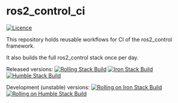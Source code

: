 # ros2_control_ci

[![Licence](https://img.shields.io/badge/License-Apache%202.0-blue.svg)](https://opensource.org/licenses/Apache-2.0)

This repository holds reusable workflows for CI of the ros2_control framework.

It also builds the full ros2_control stack once per day.

Released versions:
[![Rolling Stack Build](https://github.com/ros-controls/ros2_control_ci/actions/workflows/rolling-binary-build.yml/badge.svg)](https://github.com/ros-controls/ros2_control_ci/actions/workflows/rolling-binary-build.yml)
[![Iron Stack Build](https://github.com/ros-controls/ros2_control_ci/actions/workflows/iron-binary-build.yml/badge.svg)](https://github.com/ros-controls/ros2_control_ci/actions/workflows/iron-binary-build.yml)
[![Humble Stack Build](https://github.com/ros-controls/ros2_control_ci/actions/workflows/humble-binary-build.yml/badge.svg)](https://github.com/ros-controls/ros2_control_ci/actions/workflows/humble-binary-build.yml)

Development (unstable) versions:
[![Rolling on Iron Stack Build](https://github.com/ros-controls/ros2_control_ci/actions/workflows/iron-unstable-from-rolling-binary-build.yml/badge.svg)](https://github.com/ros-controls/ros2_control_ci/actions/workflows/iron-unstable-from-rolling-binary-build.yml)
[![Rolling on Humble Stack Build](https://github.com/ros-controls/ros2_control_ci/actions/workflows/humble-unstable-from-rolling-binary-build.yml/badge.svg)](https://github.com/ros-controls/ros2_control_ci/actions/workflows/humble-unstable-from-rolling-binary-build.yml)
